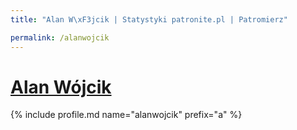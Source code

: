 ```yaml
---
title: "Alan W\xF3jcik | Statystyki patronite.pl | Patromierz"

permalink: /alanwojcik
---
```


# [Alan Wójcik](https://patronite.pl/alanwojcik)

{% include profile.md name="alanwojcik" prefix="a" %}
